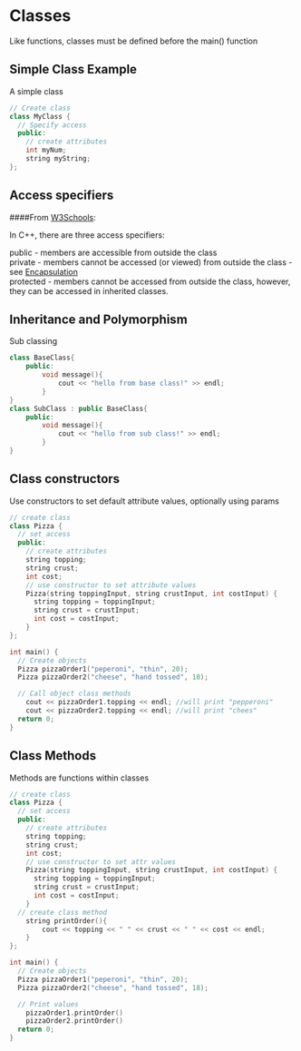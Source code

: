 # Classes
Like functions, classes must be defined before the main() function


## Simple Class Example
A simple class
```cpp
// Create class
class MyClass {       
  // Specify access
  public:             
    // create attributes
    int myNum;        
    string myString;  
};
```


## Access specifiers
####From <a href="https://www.w3schools.com/cpp/cpp_access_specifiers.asp">W3Schools</a>:  

In C++, there are three access specifiers:

public - members are accessible from outside the class  
private - members cannot be accessed (or viewed) from outside the class - see <a href="https://www.w3schools.com/cpp/cpp_encapsulation.asp">Encapsulation</a>  
protected - members cannot be accessed from outside the class, however, they can be accessed in inherited classes.


## Inheritance and Polymorphism
Sub classing
```cpp
class BaseClass{
	public:
		void message(){
			cout << "hello from base class!" >> endl;
		}
}
class SubClass : public BaseClass{
	public:
		void message(){
			cout << "hello from sub class!" >> endl;
		}
}
```


## Class constructors
Use constructors to set default attribute values, optionally using params
```cpp
// create class
class Pizza {        
  // set access
  public:          
    // create attributes
    string topping;  
    string crust;  
    int cost;      
    // use constructor to set attribute values
    Pizza(string toppingInput, string crustInput, int costInput) { 
      string topping = toppingInput;
      string crust = crustInput;
      int cost = costInput;
    }
};

int main() {
  // Create objects
  Pizza pizzaOrder1("peperoni", "thin", 20);
  Pizza pizzaOrder2("cheese", "hand tossed", 18);

  // Call object class methods
	cout << pizzaOrder1.topping << endl; //will print "pepperoni"
	cout << pizzaOrder2.topping << endl; //will print "chees"
  return 0;
}
```

## Class Methods
Methods are functions within classes
```cpp
// create class
class Pizza {        
  // set access
  public:          
    // create attributes
    string topping;  
    string crust; 
    int cost;     
    // use constructor to set attr values
    Pizza(string toppingInput, string crustInput, int costInput) {
      string topping = toppingInput;
      string crust = crustInput;
      int cost = costInput;
    }
  // create class method
	string printOrder(){ 
		cout << topping << " " << crust << " " << cost << endl;
	}
};

int main() {
  // Create objects
  Pizza pizzaOrder1("peperoni", "thin", 20);
  Pizza pizzaOrder2("cheese", "hand tossed", 18);

  // Print values
	pizzaOrder1.printOrder()
	pizzaOrder2.printOrder()
  return 0;
}
```
